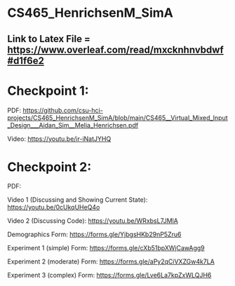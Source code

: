 # CS465_HenrichsenM_SimA
## Link to Latex File = https://www.overleaf.com/read/mxcknhnvbdwf#d1f6e2

# Checkpoint 1:
PDF: https://github.com/csu-hci-projects/CS465_HenrichsenM_SimA/blob/main/CS465__Virtual_Mixed_Input_Design___Aidan_Sim__Melia_Henrichsen.pdf

Video: https://youtu.be/ir-iNatJYHQ

# Checkpoint 2:
PDF:

Video 1 (Discussing and Showing Current State): https://youtu.be/0cUkqUHeQ4o

Video 2 (Discussing Code): https://youtu.be/WRxbsL7JMlA

Demographics Form: https://forms.gle/YjbgsHKb29nP5Zru6

Experiment 1 (simple) Form: https://forms.gle/cXb51bpXWjCawAgg9

Experiment 2 (moderate) Form: https://forms.gle/aPy2qCiVXZGw4k7LA

Experiment 3 (complex) Form: https://forms.gle/Lve6La7kpZxWLQJH6
